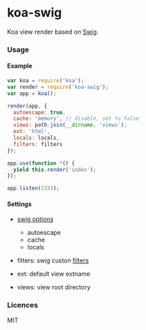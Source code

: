 # koa-swig

Koa view render based on [Swig](http://paularmstrong.github.io/swig/).

### Usage

#### Example

```js
var koa = require('koa');
var render = require('koa-swig');
var app = koa();

render(app, {
  autoescape: true,
  cache: 'memory', // disable, set to false
  views: path.join(__dirname, 'views'),
  ext: 'html',
  locals: locals,
  filters: filters
});

app.use(function *() {
  yield this.render('index');
});

app.listen(2333);
```

#### Settings

* [swig options](http://paularmstrong.github.io/swig/docs/api/#SwigOpts)
  - autoescape
  - cache
  - locals

* filters: swig custon [filters](http://paularmstrong.github.io/swig/docs/extending/#filters)

* ext: default view extname

* views: view root directory

### Licences

MIT
